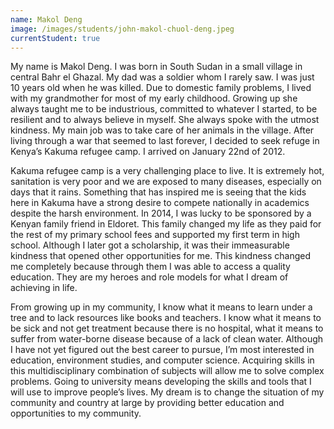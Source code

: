 ```yaml
---
name: Makol Deng
image: /images/students/john-makol-chuol-deng.jpeg
currentStudent: true
---
```


My name is Makol Deng. I was born in South Sudan in a small village in central Bahr el Ghazal. My dad was a soldier whom I rarely saw. I was just 10 years old when he was killed. Due to domestic family problems, I lived with my grandmother for most of my early childhood. Growing up she always taught me to be industrious, committed to whatever I started, to be resilient and to always believe in myself. She always spoke with the utmost kindness. My main job was to take care of her animals in the village. After living through a war that seemed to last forever, I decided to seek refuge in Kenya’s Kakuma refugee camp. I arrived on January 22nd of 2012.

Kakuma refugee camp is a very challenging place to live. It is extremely hot, sanitation is very poor and we are exposed to many diseases, especially on days that it rains. Something that has inspired me is seeing that the kids here in Kakuma have a strong desire to compete nationally in academics despite the harsh environment.
In 2014, I was lucky to be sponsored by a Kenyan family friend in Eldoret. This family changed my life as they paid for the rest of my primary school fees and supported my first term in high school. Although I later got a scholarship, it was their immeasurable kindness that opened other opportunities for me. This kindness changed me completely because through them I was able to access a quality education. They are my heroes and role models for what I dream of achieving in life.

From growing up in my community, I know what it means to learn under a tree and to lack resources like books and teachers. I know what it means to be sick and not get treatment because there is no hospital, what it means to suffer from water-borne disease because of a lack of clean water. Although I have not yet figured out the best career to pursue, I’m most interested in education, environment studies, and computer science. Acquiring skills in this multidisciplinary combination of subjects will allow me to solve complex problems. Going to university means developing the skills and tools that I will use to improve people’s lives. My dream is to change the situation of my community and country at large by providing better education and opportunities to my community.
